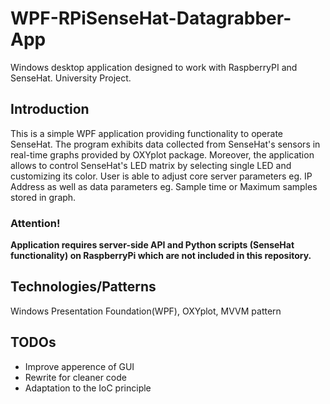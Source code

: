 # WPF-RPiSenseHat-Datagrabber-App
Windows desktop application designed to work with RaspberryPI and SenseHat. University Project.
## Introduction
This is a simple WPF application providing functionality to operate SenseHat. The program exhibits data collected from SenseHat's sensors in real-time graphs provided by OXYplot package.
Moreover, the application allows to control SenseHat's LED matrix by selecting single LED and customizing its color. User is able to adjust core server parameters eg. IP Address as well as data parameters eg. Sample time or Maximum samples stored in graph.
### Attention!
**Application requires server-side API and Python scripts (SenseHat functionality) on RaspberryPi which are not included in this repository.**
## Technologies/Patterns
Windows Presentation Foundation(WPF), OXYplot, MVVM pattern
## TODOs
* Improve apperence of  GUI
* Rewrite for cleaner code
* Adaptation to the IoC principle
